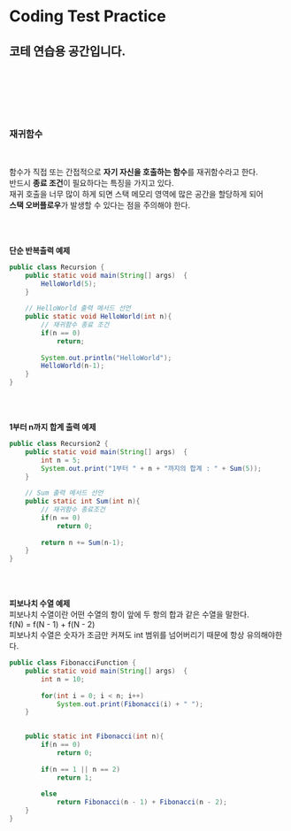 # Coding Test Practice
코테 연습용 공간입니다.   
<br>
<br>
<br>
<br>
--------------------------------
### 재귀함수        
<br>


함수가 직접 또는 간접적으로 **자기 자신을 호출하는 함수**를 재귀함수라고 한다.   
반드시 **종료 조건**이 필요하다는 특징을 가지고 있다.   
재귀 호출을 너무 많이 하게 되면 스택 메모리 영역에 많은 공간을 할당하게 되어   
**스택 오버플로우**가 발생할 수 있다는 점을 주의해야 한다.   
   
<br><br>
   
**단순 반복출력 예제**  
```java
public class Recursion {
	public static void main(String[] args)  {
		HelloWorld(5);
	}
	
	// HelloWorld 출력 메서드 선언
	public static void HelloWorld(int n){
		// 재귀함수 종료 조건
		if(n == 0)
			return;
		
		System.out.println("HelloWorld");
		HelloWorld(n-1); 
	}
}
```
<br><br>

**1부터 n까지 합계 출력 예제**   

```java
public class Recursion2 {
	public static void main(String[] args)  {
		int n = 5;
		System.out.print("1부터 " + n + "까지의 합계 : " + Sum(5));
	}
	
	// Sum 출력 메서드 선언
	public static int Sum(int n){
		// 재귀함수 종료조건
		if(n == 0)
			return 0;
				
		return n += Sum(n-1); 
	}
}
```
   
<br><br>
   
**피보나치 수열 예제**   
피보나치 수열이란 어떤 수열의 항이 앞에 두 항의 합과 같은 수열을 말한다.     
f(N) = f(N - 1) + f(N - 2)     
피보나치 수열은 숫자가 조금만 커져도 int 범위를 넘어버리기 때문에 항상 유의해야한다.
```java
public class FibonacciFunction {
	public static void main(String[] args)  {
		int n = 10;
		
		for(int i = 0; i < n; i++) 
			System.out.print(Fibonacci(i) + " ");
	}
	

	public static int Fibonacci(int n){
		if(n == 0)
			return 0;
		
		if(n == 1 || n == 2)
			return 1;
		
		else 
			return Fibonacci(n - 1) + Fibonacci(n - 2);
	}
}
```
   
<br><br>
   
<!-- 재귀함수에 대한 이해가 어려웠는데 정보처리기사 실기를 공부하다가 흥달쌤 C언어 특강에서 재귀함수 부분을 듣고 이해가 갔다.   
재귀함수는 상수가 나올 때까지 스택처럼 쌓는 것이라고 이해하면 된다! 헷갈리면 직접 손코딩 해보기! -->
